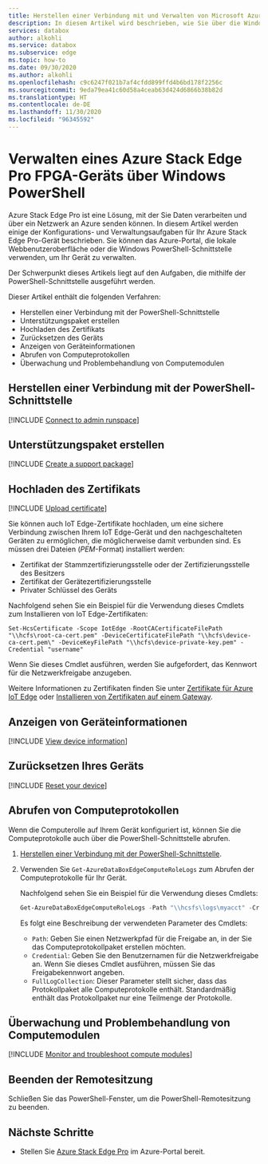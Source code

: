 ```yaml
---
title: Herstellen einer Verbindung mit und Verwalten von Microsoft Azure Stack Edge Pro-Geräten über die Windows PowerShell-Schnittstelle | Microsoft-Dokumentation
description: In diesem Artikel wird beschrieben, wie Sie über die Windows PowerShell-Schnittstelle eine Verbindung mit einem Azure Stack Edge Pro-Gerät herstellen und dieses anschließend verwalten.
services: databox
author: alkohli
ms.service: databox
ms.subservice: edge
ms.topic: how-to
ms.date: 09/30/2020
ms.author: alkohli
ms.openlocfilehash: c9c6247f021b7af4cfdd899ffd4b6bd178f2256c
ms.sourcegitcommit: 9eda79ea41c60d58a4ceab63d424d6866b38b82d
ms.translationtype: HT
ms.contentlocale: de-DE
ms.lasthandoff: 11/30/2020
ms.locfileid: "96345592"
---
```

# <a name="manage-an-azure-stack-edge-pro-fpga-device-via-windows-powershell"></a>Verwalten eines Azure Stack Edge Pro FPGA-Geräts über Windows PowerShell

Azure Stack Edge Pro ist eine Lösung, mit der Sie Daten verarbeiten und über ein Netzwerk an Azure senden können. In diesem Artikel werden einige der Konfigurations- und Verwaltungsaufgaben für Ihr Azure Stack Edge Pro-Gerät beschrieben. Sie können das Azure-Portal, die lokale Webbenutzeroberfläche oder die Windows PowerShell-Schnittstelle verwenden, um Ihr Gerät zu verwalten.

Der Schwerpunkt dieses Artikels liegt auf den Aufgaben, die mithilfe der PowerShell-Schnittstelle ausgeführt werden. 

Dieser Artikel enthält die folgenden Verfahren:

- Herstellen einer Verbindung mit der PowerShell-Schnittstelle
- Unterstützungspaket erstellen
- Hochladen des Zertifikats
- Zurücksetzen des Geräts
- Anzeigen von Geräteinformationen
- Abrufen von Computeprotokollen
- Überwachung und Problembehandlung von Computemodulen

## <a name="connect-to-the-powershell-interface"></a>Herstellen einer Verbindung mit der PowerShell-Schnittstelle

[!INCLUDE [Connect to admin runspace](../../includes/data-box-edge-gateway-connect-minishell.md)]

## <a name="create-a-support-package"></a>Unterstützungspaket erstellen

[!INCLUDE [Create a support package](../../includes/data-box-edge-gateway-create-support-package.md)]

## <a name="upload-certificate"></a>Hochladen des Zertifikats

[!INCLUDE [Upload certificate](../../includes/data-box-edge-gateway-upload-certificate.md)]

Sie können auch IoT Edge-Zertifikate hochladen, um eine sichere Verbindung zwischen Ihrem IoT Edge-Gerät und den nachgeschalteten Geräten zu ermöglichen, die möglicherweise damit verbunden sind. Es müssen drei Dateien (*PEM*-Format) installiert werden:

- Zertifikat der Stammzertifizierungsstelle oder der Zertifizierungsstelle des Besitzers
- Zertifikat der Gerätezertifizierungsstelle
- Privater Schlüssel des Geräts 

Nachfolgend sehen Sie ein Beispiel für die Verwendung dieses Cmdlets zum Installieren von IoT Edge-Zertifikaten:

```
Set-HcsCertificate -Scope IotEdge -RootCACertificateFilePath "\\hcfs\root-ca-cert.pem" -DeviceCertificateFilePath "\\hcfs\device-ca-cert.pem\" -DeviceKeyFilePath "\\hcfs\device-private-key.pem" -Credential "username"
```
Wenn Sie dieses Cmdlet ausführen, werden Sie aufgefordert, das Kennwort für die Netzwerkfreigabe anzugeben.

Weitere Informationen zu Zertifikaten finden Sie unter [Zertifikate für Azure IoT Edge](../iot-edge/iot-edge-certs.md) oder [Installieren von Zertifikaten auf einem Gateway](../iot-edge/how-to-create-transparent-gateway.md).

## <a name="view-device-information"></a>Anzeigen von Geräteinformationen
 
[!INCLUDE [View device information](../../includes/data-box-edge-gateway-view-device-info.md)]

## <a name="reset-your-device"></a>Zurücksetzen Ihres Geräts

[!INCLUDE [Reset your device](../../includes/data-box-edge-gateway-deactivate-device.md)]

## <a name="get-compute-logs"></a>Abrufen von Computeprotokollen

Wenn die Computerolle auf Ihrem Gerät konfiguriert ist, können Sie die Computeprotokolle auch über die PowerShell-Schnittstelle abrufen.

1. [Herstellen einer Verbindung mit der PowerShell-Schnittstelle](#connect-to-the-powershell-interface).
2. Verwenden Sie `Get-AzureDataBoxEdgeComputeRoleLogs` zum Abrufen der Computeprotokolle für Ihr Gerät.

    Nachfolgend sehen Sie ein Beispiel für die Verwendung dieses Cmdlets:

    ```powershell
    Get-AzureDataBoxEdgeComputeRoleLogs -Path "\\hcsfs\logs\myacct" -Credential "username" -FullLogCollection
    ```

    Es folgt eine Beschreibung der verwendeten Parameter des Cmdlets:
    - `Path`: Geben Sie einen Netzwerkpfad für die Freigabe an, in der Sie das Computeprotokollpaket erstellen möchten.
    - `Credential`: Geben Sie den Benutzernamen für die Netzwerkfreigabe an. Wenn Sie dieses Cmdlet ausführen, müssen Sie das Freigabekennwort angeben.
    - `FullLogCollection`: Dieser Parameter stellt sicher, dass das Protokollpaket alle Computeprotokolle enthält. Standardmäßig enthält das Protokollpaket nur eine Teilmenge der Protokolle.

## <a name="monitor-and-troubleshoot-compute-modules"></a>Überwachung und Problembehandlung von Computemodulen

[!INCLUDE [Monitor and troubleshoot compute modules](../../includes/azure-stack-edge-monitor-troubleshoot-compute.md)]

## <a name="exit-the-remote-session"></a>Beenden der Remotesitzung

Schließen Sie das PowerShell-Fenster, um die PowerShell-Remotesitzung zu beenden.

## <a name="next-steps"></a>Nächste Schritte

- Stellen Sie [Azure Stack Edge Pro](azure-stack-edge-deploy-prep.md) im Azure-Portal bereit.